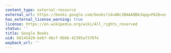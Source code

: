 ```yaml
---
content_type: external-resource
external_url: https://books.google.com/books?id=ANc3BAAAQBAJ&pg=PA26=onepage#v=onepage&q&f=false
has_external_license_warning: true
license: https://en.wikipedia.org/wiki/All_rights_reserved
status: ''
title: Google Books
uid: b8145429-beb7-4bcf-9b6b-42395a7376fe
wayback_url: ''
---
```

